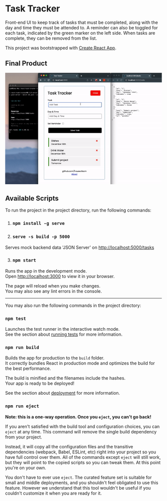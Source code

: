 # Task Tracker

Front-end UI to keep track of tasks that must be completed, along with the day and time they must be attended to. A reminder can also be toggled for each task, indicated by the green marker on the left side. When tasks are complete, they can be removed from the list.

This project was bootstrapped with [Create React App](https://github.com/facebook/create-react-app).

## Final Product

![GIF Screenrecording of App](https://github.com/houseofsam/react-task-tracker/blob/53360d78e8d25763beee40d43dcf6208e73f3f43/docs/React%20Task%20Tracker.gif?raw=true)


## Available Scripts

To run the project in the project directory, run the following commands:

1) ### `npm install -g serve`
2) ### `serve -s build -p 5000`

Serves mock backend data 'JSON Server' on [http://localhost:5000/tasks](http://localhost:5000/tasks)

3) ### `npm start`

Runs the app in the development mode.\
Open [http://localhost:3000](http://localhost:3000) to view it in your browser.

The page will reload when you make changes.\
You may also see any lint errors in the console.

***

You may also run the following commands in the project directory:

### `npm test`

Launches the test runner in the interactive watch mode.\
See the section about [running tests](https://facebook.github.io/create-react-app/docs/running-tests) for more information.

### `npm run build`

Builds the app for production to the `build` folder.\
It correctly bundles React in production mode and optimizes the build for the best performance.

The build is minified and the filenames include the hashes.\
Your app is ready to be deployed!

See the section about [deployment](https://facebook.github.io/create-react-app/docs/deployment) for more information.

### `npm run eject`

**Note: this is a one-way operation. Once you `eject`, you can't go back!**

If you aren't satisfied with the build tool and configuration choices, you can `eject` at any time. This command will remove the single build dependency from your project.

Instead, it will copy all the configuration files and the transitive dependencies (webpack, Babel, ESLint, etc) right into your project so you have full control over them. All of the commands except `eject` will still work, but they will point to the copied scripts so you can tweak them. At this point you're on your own.

You don't have to ever use `eject`. The curated feature set is suitable for small and middle deployments, and you shouldn't feel obligated to use this feature. However we understand that this tool wouldn't be useful if you couldn't customize it when you are ready for it.